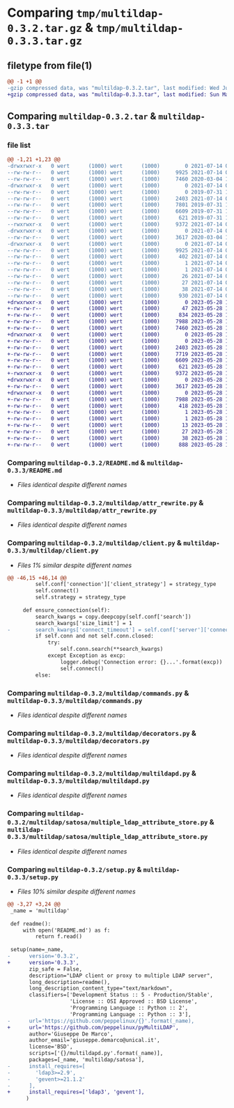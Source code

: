 # Comparing `tmp/multildap-0.3.2.tar.gz` & `tmp/multildap-0.3.3.tar.gz`

## filetype from file(1)

```diff
@@ -1 +1 @@
-gzip compressed data, was "multildap-0.3.2.tar", last modified: Wed Jul 14 07:58:24 2021, max compression
+gzip compressed data, was "multildap-0.3.3.tar", last modified: Sun May 28 16:21:26 2023, max compression
```

## Comparing `multildap-0.3.2.tar` & `multildap-0.3.3.tar`

### file list

```diff
@@ -1,21 +1,23 @@
-drwxrwxr-x   0 wert      (1000) wert      (1000)        0 2021-07-14 07:58:24.292387 multildap-0.3.2/
--rw-rw-r--   0 wert      (1000) wert      (1000)     9925 2021-07-14 07:58:24.292387 multildap-0.3.2/PKG-INFO
--rw-rw-r--   0 wert      (1000) wert      (1000)     7460 2020-03-04 17:48:48.000000 multildap-0.3.2/README.md
-drwxrwxr-x   0 wert      (1000) wert      (1000)        0 2021-07-14 07:58:24.288387 multildap-0.3.2/multildap/
--rw-rw-r--   0 wert      (1000) wert      (1000)        0 2019-07-31 12:00:28.000000 multildap-0.3.2/multildap/__init__.py
--rw-rw-r--   0 wert      (1000) wert      (1000)     2403 2021-07-14 07:55:57.000000 multildap-0.3.2/multildap/attr_rewrite.py
--rw-rw-r--   0 wert      (1000) wert      (1000)     7801 2019-07-31 12:00:28.000000 multildap-0.3.2/multildap/client.py
--rw-rw-r--   0 wert      (1000) wert      (1000)     6609 2019-07-31 12:00:28.000000 multildap-0.3.2/multildap/commands.py
--rw-rw-r--   0 wert      (1000) wert      (1000)      621 2019-07-31 12:00:28.000000 multildap-0.3.2/multildap/decorators.py
--rwxrwxr-x   0 wert      (1000) wert      (1000)     9372 2021-07-14 07:54:24.000000 multildap-0.3.2/multildap/multildapd.py
-drwxrwxr-x   0 wert      (1000) wert      (1000)        0 2021-07-14 07:58:24.292387 multildap-0.3.2/multildap/satosa/
--rw-rw-r--   0 wert      (1000) wert      (1000)     3617 2020-03-04 17:48:48.000000 multildap-0.3.2/multildap/satosa/multiple_ldap_attribute_store.py
-drwxrwxr-x   0 wert      (1000) wert      (1000)        0 2021-07-14 07:58:24.292387 multildap-0.3.2/multildap.egg-info/
--rw-rw-r--   0 wert      (1000) wert      (1000)     9925 2021-07-14 07:58:24.000000 multildap-0.3.2/multildap.egg-info/PKG-INFO
--rw-rw-r--   0 wert      (1000) wert      (1000)      402 2021-07-14 07:58:24.000000 multildap-0.3.2/multildap.egg-info/SOURCES.txt
--rw-rw-r--   0 wert      (1000) wert      (1000)        1 2021-07-14 07:58:24.000000 multildap-0.3.2/multildap.egg-info/dependency_links.txt
--rw-rw-r--   0 wert      (1000) wert      (1000)        1 2021-07-14 07:58:24.000000 multildap-0.3.2/multildap.egg-info/not-zip-safe
--rw-rw-r--   0 wert      (1000) wert      (1000)       26 2021-07-14 07:58:24.000000 multildap-0.3.2/multildap.egg-info/requires.txt
--rw-rw-r--   0 wert      (1000) wert      (1000)       27 2021-07-14 07:58:24.000000 multildap-0.3.2/multildap.egg-info/top_level.txt
--rw-rw-r--   0 wert      (1000) wert      (1000)       38 2021-07-14 07:58:24.292387 multildap-0.3.2/setup.cfg
--rw-rw-r--   0 wert      (1000) wert      (1000)      930 2021-07-14 07:57:06.000000 multildap-0.3.2/setup.py
+drwxrwxr-x   0 wert      (1000) wert      (1000)        0 2023-05-28 16:21:26.721586 multildap-0.3.3/
+-rw-rw-r--   0 wert      (1000) wert      (1000)       47 2023-05-28 16:20:30.000000 multildap-0.3.3/AUTHORS
+-rw-rw-r--   0 wert      (1000) wert      (1000)      834 2023-05-28 16:20:30.000000 multildap-0.3.3/LICENSE
+-rw-rw-r--   0 wert      (1000) wert      (1000)     7988 2023-05-28 16:21:26.721586 multildap-0.3.3/PKG-INFO
+-rw-rw-r--   0 wert      (1000) wert      (1000)     7460 2023-05-28 16:20:30.000000 multildap-0.3.3/README.md
+drwxrwxr-x   0 wert      (1000) wert      (1000)        0 2023-05-28 16:21:26.721586 multildap-0.3.3/multildap/
+-rw-rw-r--   0 wert      (1000) wert      (1000)        0 2023-05-28 16:20:30.000000 multildap-0.3.3/multildap/__init__.py
+-rw-rw-r--   0 wert      (1000) wert      (1000)     2403 2023-05-28 16:20:30.000000 multildap-0.3.3/multildap/attr_rewrite.py
+-rw-rw-r--   0 wert      (1000) wert      (1000)     7719 2023-05-28 16:20:30.000000 multildap-0.3.3/multildap/client.py
+-rw-rw-r--   0 wert      (1000) wert      (1000)     6609 2023-05-28 16:20:30.000000 multildap-0.3.3/multildap/commands.py
+-rw-rw-r--   0 wert      (1000) wert      (1000)      621 2023-05-28 16:20:30.000000 multildap-0.3.3/multildap/decorators.py
+-rwxrwxr-x   0 wert      (1000) wert      (1000)     9372 2023-05-28 16:20:30.000000 multildap-0.3.3/multildap/multildapd.py
+drwxrwxr-x   0 wert      (1000) wert      (1000)        0 2023-05-28 16:21:26.721586 multildap-0.3.3/multildap/satosa/
+-rw-rw-r--   0 wert      (1000) wert      (1000)     3617 2023-05-28 16:20:30.000000 multildap-0.3.3/multildap/satosa/multiple_ldap_attribute_store.py
+drwxrwxr-x   0 wert      (1000) wert      (1000)        0 2023-05-28 16:21:26.721586 multildap-0.3.3/multildap.egg-info/
+-rw-rw-r--   0 wert      (1000) wert      (1000)     7988 2023-05-28 16:21:26.000000 multildap-0.3.3/multildap.egg-info/PKG-INFO
+-rw-rw-r--   0 wert      (1000) wert      (1000)      418 2023-05-28 16:21:26.000000 multildap-0.3.3/multildap.egg-info/SOURCES.txt
+-rw-rw-r--   0 wert      (1000) wert      (1000)        1 2023-05-28 16:21:26.000000 multildap-0.3.3/multildap.egg-info/dependency_links.txt
+-rw-rw-r--   0 wert      (1000) wert      (1000)        1 2023-05-28 16:21:26.000000 multildap-0.3.3/multildap.egg-info/not-zip-safe
+-rw-rw-r--   0 wert      (1000) wert      (1000)       13 2023-05-28 16:21:26.000000 multildap-0.3.3/multildap.egg-info/requires.txt
+-rw-rw-r--   0 wert      (1000) wert      (1000)       27 2023-05-28 16:21:26.000000 multildap-0.3.3/multildap.egg-info/top_level.txt
+-rw-rw-r--   0 wert      (1000) wert      (1000)       38 2023-05-28 16:21:26.721586 multildap-0.3.3/setup.cfg
+-rw-rw-r--   0 wert      (1000) wert      (1000)      888 2023-05-28 16:20:30.000000 multildap-0.3.3/setup.py
```

### Comparing `multildap-0.3.2/README.md` & `multildap-0.3.3/README.md`

 * *Files identical despite different names*

### Comparing `multildap-0.3.2/multildap/attr_rewrite.py` & `multildap-0.3.3/multildap/attr_rewrite.py`

 * *Files identical despite different names*

### Comparing `multildap-0.3.2/multildap/client.py` & `multildap-0.3.3/multildap/client.py`

 * *Files 1% similar despite different names*

```diff
@@ -46,15 +46,14 @@
         self.conf['connection']['client_strategy'] = strategy_type
         self.connect()
         self.strategy = strategy_type
 
     def ensure_connection(self):
         search_kwargs = copy.deepcopy(self.conf['search'])
         search_kwargs['size_limit'] = 1
-        search_kwargs['connect_timeout'] = self.conf['server']['connect_timeout']
         if self.conn and not self.conn.closed:
             try:
                 self.conn.search(**search_kwargs)
             except Exception as excp:
                 logger.debug('Connection error: {}...'.format(excp))
                 self.connect()
         else:
```

### Comparing `multildap-0.3.2/multildap/commands.py` & `multildap-0.3.3/multildap/commands.py`

 * *Files identical despite different names*

### Comparing `multildap-0.3.2/multildap/decorators.py` & `multildap-0.3.3/multildap/decorators.py`

 * *Files identical despite different names*

### Comparing `multildap-0.3.2/multildap/multildapd.py` & `multildap-0.3.3/multildap/multildapd.py`

 * *Files identical despite different names*

### Comparing `multildap-0.3.2/multildap/satosa/multiple_ldap_attribute_store.py` & `multildap-0.3.3/multildap/satosa/multiple_ldap_attribute_store.py`

 * *Files identical despite different names*

### Comparing `multildap-0.3.2/setup.py` & `multildap-0.3.3/setup.py`

 * *Files 10% similar despite different names*

```diff
@@ -3,27 +3,24 @@
 _name = 'multildap'
 
 def readme():
     with open('README.md') as f:
         return f.read()
 
 setup(name=_name,
-      version='0.3.2',
+      version='0.3.3',
       zip_safe = False,
       description="LDAP client or proxy to multiple LDAP server",
       long_description=readme(),
       long_description_content_type="text/markdown",
       classifiers=['Development Status :: 5 - Production/Stable',
                    'License :: OSI Approved :: BSD License',
                    'Programming Language :: Python :: 2',
                    'Programming Language :: Python :: 3'],
-      url='https://github.com/peppelinux/{}'.format(_name),
+      url='https://github.com/peppelinux/pyMultiLDAP',
       author='Giuseppe De Marco',
       author_email='giuseppe.demarco@unical.it',
       license='BSD',
       scripts=['{}/multildapd.py'.format(_name)],
       packages=[_name, 'multildap/satosa'],
-      install_requires=[
-        'ldap3>=2.9',
-        'gevent>=21.1.2'
-      ],
+      install_requires=['ldap3', 'gevent'],
      )
```

